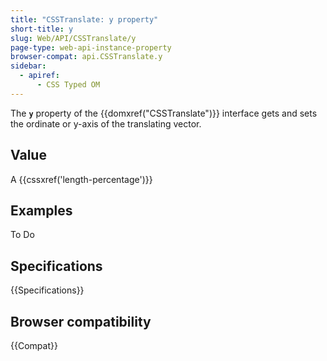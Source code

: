 ```yaml
---
title: "CSSTranslate: y property"
short-title: y
slug: Web/API/CSSTranslate/y
page-type: web-api-instance-property
browser-compat: api.CSSTranslate.y
sidebar:
  - apiref:
      - CSS Typed OM
---
```


The **`y`** property of the
{{domxref("CSSTranslate")}} interface gets and sets the ordinate or y-axis of the
translating vector.

## Value

A {{cssxref('length-percentage')}}

## Examples

To Do

## Specifications

{{Specifications}}

## Browser compatibility

{{Compat}}

